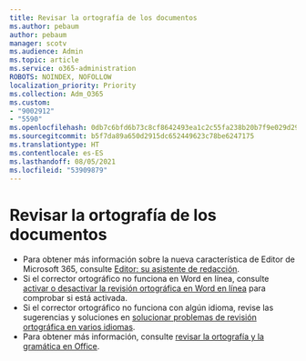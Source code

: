 ```yaml
---
title: Revisar la ortografía de los documentos
ms.author: pebaum
author: pebaum
manager: scotv
ms.audience: Admin
ms.topic: article
ms.service: o365-administration
ROBOTS: NOINDEX, NOFOLLOW
localization_priority: Priority
ms.collection: Adm_O365
ms.custom:
- "9002912"
- "5590"
ms.openlocfilehash: 0db7c6bfd6b73c8cf8642493ea1c2c55fa238b20b7f9e029d290339b9b30c126
ms.sourcegitcommit: b5f7da89a650d2915dc652449623c78be6247175
ms.translationtype: HT
ms.contentlocale: es-ES
ms.lasthandoff: 08/05/2021
ms.locfileid: "53909879"
---
```

# <a name="spell-check-documents"></a>Revisar la ortografía de los documentos

- Para obtener más información sobre la nueva característica de Editor de Microsoft 365, consulte [Editor: su asistente de redacción](https://support.office.com/article/microsoft-editor-checks-grammar-and-more-in-documents-mail-and-the-web-91ecbe1b-d021-4e9e-a82e-abc4cd7163d7).
- Si el corrector ortográfico no funciona en Word en línea, consulte [activar o desactivar la revisión ortográfica en Word en línea](https://support.office.com/article/Turn-spell-check-on-or-off-in-Word-Online-fe0b5644-10e6-4e61-b661-441bff362a84) para comprobar si está activada.
- Si el corrector ortográfico no funciona con algún idioma, revise las sugerencias y soluciones en [solucionar problemas de revisión ortográfica en varios idiomas](https://support.office.com/article/troubleshoot-checking-spelling-and-grammar-in-multiple-languages-b887ad70-b15a-43f4-89bb-a41d18026e20).
- Para obtener más información, consulte [revisar la ortografía y la gramática en Office](https://support.office.com/article/check-spelling-and-grammar-in-office-5cdeced7-d81d-47de-9096-efd0ee909227).
